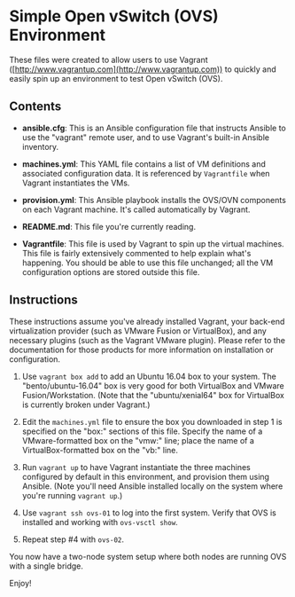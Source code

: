 # Simple Open vSwitch (OVS) Environment

These files were created to allow users to use Vagrant ([http://www.vagrantup.com](http://www.vagrantup.com)) to quickly and  easily spin up an environment to test Open vSwitch (OVS).

## Contents

* **ansible.cfg**: This is an Ansible configuration file that instructs Ansible to use the "vagrant" remote user, and to use Vagrant's built-in Ansible inventory.

* **machines.yml**: This YAML file contains a list of VM definitions and associated configuration data. It is referenced by `Vagrantfile` when Vagrant instantiates the VMs.

* **provision.yml**: This Ansible playbook installs the OVS/OVN components on each Vagrant machine. It's called automatically by Vagrant.

* **README.md**: This file you're currently reading.

* **Vagrantfile**: This file is used by Vagrant to spin up the virtual machines. This file is fairly extensively commented to help explain what's happening. You should be able to use this file unchanged; all the VM configuration options are stored outside this file.

## Instructions

These instructions assume you've already installed Vagrant, your back-end virtualization provider (such as VMware Fusion or VirtualBox), and any necessary plugins (such as the Vagrant VMware plugin). Please refer to the documentation for those products for more information on installation or configuration.

1. Use `vagrant box add` to add an Ubuntu 16.04 box to your system. The "bento/ubuntu-16.04" box is very good for both VirtualBox and VMware Fusion/Workstation. (Note that the "ubuntu/xenial64" box for VirtualBox is currently broken under Vagrant.)

2. Edit the `machines.yml` file to ensure the box you downloaded in step 1 is specified on the "box:" sections of this file. Specify the name of a VMware-formatted box on the "vmw:" line; place the name of a VirtualBox-formatted box on the "vb:" line.

3. Run `vagrant up` to have Vagrant instantiate the three machines configured by default in this environment, and provision them using Ansible. (Note you'll need Ansible installed locally on the system where you're running `vagrant up`.)

4. Use `vagrant ssh ovs-01` to log into the first system. Verify that OVS is installed and working with `ovs-vsctl show`.

5. Repeat step #4 with `ovs-02`.

You now have a two-node system setup where both nodes are running OVS with a single bridge.

Enjoy!
